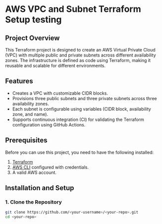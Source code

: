 # AWS VPC and Subnet Terraform Setup testing

## Project Overview

This Terraform project is designed to create an AWS Virtual Private Cloud (VPC) with multiple public and private subnets across different availability zones. The infrastructure is defined as code using Terraform, making it reusable and scalable for different environments.

## Features

- Creates a VPC with customizable CIDR blocks.
- Provisions three public subnets and three private subnets across three availability zones.
- Each subnet is configurable using variables (CIDR block, availability zone, and name).
- Supports continuous integration (CI) for validating the Terraform configuration using GitHub Actions.

## Prerequisites

Before you can use this project, you need to have the following installed:

1. [Terraform](https://www.terraform.io/downloads.html)
2. [AWS CLI](https://aws.amazon.com/cli/) configured with credentials.
3. A valid AWS account.

## Installation and Setup

### 1. Clone the Repository

```bash
git clone https://github.com/<your-username>/<your-repo>.git
cd <your-repo>
```
